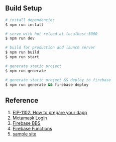 ## Build Setup

``` bash
# install dependencies
$ npm run install

# serve with hot reload at localhost:3000
$ npm run dev

# build for production and launch server
$ npm run build
$ npm run start

# generate static project
$ npm run generate

# generate static project && deploy to firebase
$ npm run generate && firebase deploy
```

## Reference
1. [EIP-1102: How to prepare your dapp](https://medium.com/metamask/eip-1102-preparing-your-dapp-5027b2c9ed76https://ethereum-magicians.org/t/the-ux-of-eip-1102/814)
2. [Metamask Login](https://www.toptal.com/ethereum/one-click-login-flows-a-metamask-tutorial)
3. [Firebase BBS](https://qiita.com/nacasora/items/713919f7a56024f5c59f)
4. [Firebase Functions](https://github.com/firebase/functions-samples)
5. [sample site](https://explorer.bounties.network/explorer)
